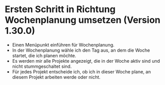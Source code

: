 # Ersten Schritt in Richtung Wochenplanung umsetzen (Version 1.30.0)

- Einen Menüpunkt einführen für Wochenplanung.
- In der Wochenplanung wähle ich den Tag aus, an dem die Woche startet, die ich planen möchte.
- Es werden mir alle Projekte angezeigt, die in der Woche aktiv sind und nicht stummgeschaltet sind.
- Für jedes Projekt entscheide ich, ob ich in dieser Woche plane, an diesem Projekt arbeiten werde oder nicht.
